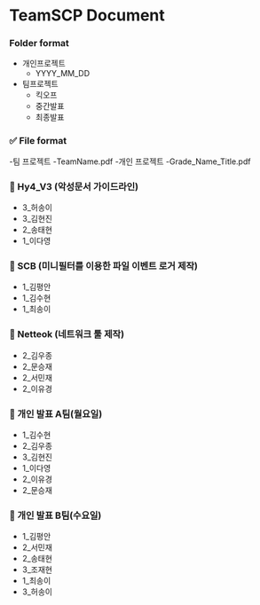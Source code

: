 # TeamSCP Document



### Folder format

- 개인프로젝트
    - YYYY_MM_DD
- 팀프로젝트
    - 킥오프
    - 중간발표
    - 최종발표

### ✅ File format

-팀 프로젝트
    -TeamName.pdf
-개인 프로젝트
    -Grade_Name_Title.pdf 

### 📌 Hy4_V3 (악성문서 가이드라인)
- 3_허송이
- 3_김현진
- 2_송태현
- 1_이다영
### 📌 SCB (미니필터를 이용한 파일 이벤트 로거 제작)
- 1_김평안
- 1_김수현
- 1_최송이
### 📌 Netteok (네트워크 툴 제작)
- 2_김우종
- 2_문승재
- 2_서민재
- 2_이유경

### 📌 개인 발표 A팀(월요일)
- 1_김수현
- 2_김우종
- 3_김현진
- 1_이다영
- 2_이유경
- 2_문승재
### 📌 개인 발표 B팀(수요일)
- 1_김평안
- 2_서민재
- 2_송태현
- 3_조재현
- 1_최송이
- 3_허송이

